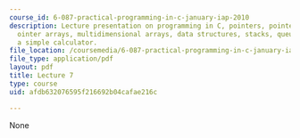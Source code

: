 ```yaml
---
course_id: 6-087-practical-programming-in-c-january-iap-2010
description: Lecture presentation on programming in C, pointers, pointers to pointers,
  ointer arrays, multidimensional arrays, data structures, stacks, queues, and programming
  a simple calculator.
file_location: /coursemedia/6-087-practical-programming-in-c-january-iap-2010/afdb632076595f216692b04cafae216c_MIT6_087IAP10_lec07.pdf
file_type: application/pdf
layout: pdf
title: Lecture 7
type: course
uid: afdb632076595f216692b04cafae216c

---
```

None